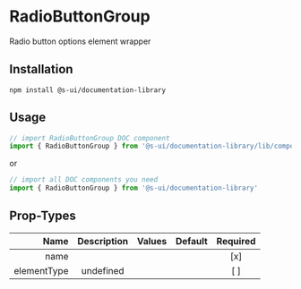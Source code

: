 # RadioButtonGroup
Radio button options element wrapper

## Installation
`npm install @s-ui/documentation-library`

## Usage

```js
// import RadioButtonGroup DOC component
import { RadioButtonGroup } from '@s-ui/documentation-library/lib/components/RadioButton/RadioButton.js'
```

or

```js
// import all DOC components you need
import { RadioButtonGroup } from '@s-ui/documentation-library'
```

## Prop-Types

| Name | Description | Values  | Default | Required |
| ---: |:---:| ---:| ---: |:---: |
| name |  | | |  [x]  |
| elementType | undefined | | |  [ ]  |
